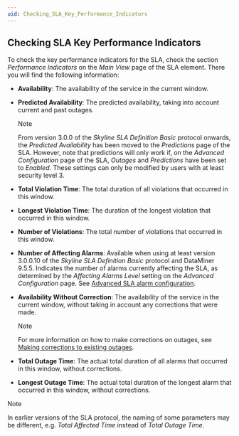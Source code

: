 ```yaml
---
uid: Checking_SLA_Key_Performance_Indicators
---
```


## Checking SLA Key Performance Indicators

To check the key performance indicators for the SLA, check the section *Performance Indicators* on the *Main View* page of the SLA element. There you will find the following information:

- **Availability**: The availability of the service in the current window.

- **Predicted Availability**: The predicted availability, taking into account current and past outages.

    > [!NOTE]
    > From version 3.0.0 of the *Skyline SLA Definition Basic* protocol onwards, the *Predicted Availability* has been moved to the *Predictions* page of the SLA. However, note that predictions will only work if, on the *Advanced Configuration* page of the SLA, *Outages* and *Predictions* have been set to *Enabled*. These settings can only be modified by users with at least security level 3.

- **Total Violation Time**: The total duration of all violations that occurred in this window.

- **Longest Violation Time**: The duration of the longest violation that occurred in this window.

- **Number of Violations**: The total number of violations that occurred in this window.

- **Number of Affecting Alarms**: Available when using at least version 3.0.0.10 of the *Skyline SLA Definition Basic* protocol and DataMiner 9.5.5. Indicates the number of alarms currently affecting the SLA, as determined by the *Affecting Alarms Level* setting on the *Advanced Configuration* page. See [Advanced SLA alarm configuration](xref:Configuring_the_alarm_settings_for_an_SLA#advanced-sla-alarm-configuration).

- **Availability Without Correction**: The availability of the service in the current window, without taking in account any corrections that were made.

    > [!NOTE]
    > For more information on how to make corrections on outages, see [Making corrections to existing outages](xref:Making_corrections_to_existing_outages).

- **Total Outage Time**: The actual total duration of all alarms that occurred in this window, without corrections.

- **Longest Outage Time**: The actual total duration of the longest alarm that occurred in this window, without corrections.

> [!NOTE]
> In earlier versions of the SLA protocol, the naming of some parameters may be different, e.g. *Total Affected Time* instead of *Total Outage Time*.
>
